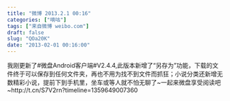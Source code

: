 ```yaml
---
title: "微博 2013.2.1 00:16"
categories: ["嘀咕"]
tags: ["来自微博 weibo.com"]
draft: false
slug: "QOa20K"
date: "2013-02-01 00:16:00"
---
```


<p>我刚更新了#微盘Android客户端#V2.4.4,此版本新增了“另存为”功能，下载的文件终于可以保存到任何文件夹，再也不用为找不到文件而抓狂；小说分类还新增无数精彩小说，提前下到手机里，坐车或等人就不怕无聊了~一起来微盘享受阅读吧~http://t.cn/S7V2rn?timeline=1359649007360 ​​​​</p>
